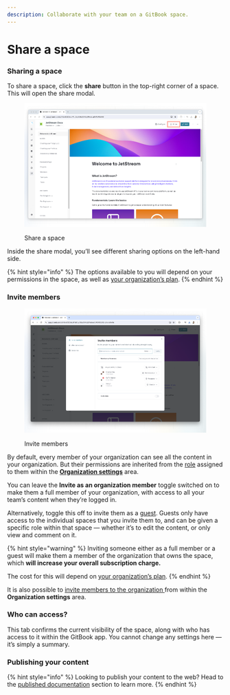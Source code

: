```yaml
---
description: Collaborate with your team on a GitBook space.
---
```


# Share a space

### Sharing a space

To share a space, click the **share** button in the top-right corner of a space. This will open the share modal.

<figure><img src="../../.gitbook/assets/share-space.png" alt=""><figcaption><p>Share a space</p></figcaption></figure>

Inside the share modal, you’ll see different sharing options on the left-hand side.

{% hint style="info" %}
The options available to you will depend on your permissions in the space, as well as [your organization’s plan](../../account-management/plans/).
{% endhint %}

### Invite members

<figure><img src="../../.gitbook/assets/invite-members (2).png" alt=""><figcaption><p>Invite members</p></figcaption></figure>

By default, every member of your organization can see all the content in your organization. But their permissions are inherited from the [role](../../account-management/member-management/roles.md) assigned to them within the [**Organization settings**](../../account-management/organization-management.md) area.&#x20;

You can leave the **Invite as an organization member** toggle switched on to make them a full member of your organization, with access to all your team’s content when they’re logged in.&#x20;

Alternatively, toggle this off to invite them as a [guest](../../account-management/member-management/roles.md#guest-role). Guests only have access to the individual spaces that you invite them to, and can be given a specific role within that space — whether it’s to edit the content, or only view and comment on it.

{% hint style="warning" %}
Inviting someone either as a full member or a guest will make them a member of the organization that owns the space, which **will increase your overall subscription charge.**

The cost for this will depend on [your organization’s plan](../../account-management/plans/).
{% endhint %}

It is also possible to [invite members to the organization ](../../account-management/member-management/invite-members-to-your-organization.md)from within the **Organization settings** area.

### Who can access?

This tab confirms the current visibility of the space, along with who has access to it within the GitBook app. You cannot change any settings here — it’s simply a summary.

### Publishing your content

{% hint style="info" %}
Looking to publish your content to the web? Head to the [published documentation](broken-reference) section to learn more.
{% endhint %}
